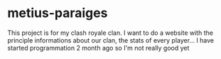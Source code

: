 # metius-paraiges


This project is for my clash royale clan.
I want to do a website with the principle informations about our clan, the stats of every player...
I have started programmation 2 month ago so I'm not really good yet 
